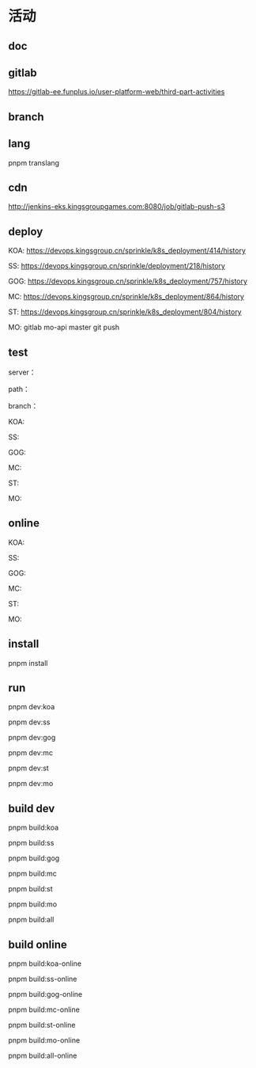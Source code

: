 # 活动

## doc

## gitlab
https://gitlab-ee.funplus.io/user-platform-web/third-part-activities

## branch

## lang
pnpm translang

## cdn
http://jenkins-eks.kingsgroupgames.com:8080/job/gitlab-push-s3

## deploy
KOA: https://devops.kingsgroup.cn/sprinkle/k8s_deployment/414/history

SS: https://devops.kingsgroup.cn/sprinkle/deployment/218/history

GOG: https://devops.kingsgroup.cn/sprinkle/k8s_deployment/757/history

MC: https://devops.kingsgroup.cn/sprinkle/k8s_deployment/864/history

ST: https://devops.kingsgroup.cn/sprinkle/k8s_deployment/804/history

MO: gitlab mo-api master git push

## test
server： 

path：

branch：

KOA: 

SS: 

GOG: 

MC: 

ST: 

MO: 

## online
KOA: 

SS: 

GOG: 

MC: 

ST: 

MO: 

## install
pnpm install

## run
pnpm dev:koa

pnpm dev:ss

pnpm dev:gog

pnpm dev:mc

pnpm dev:st

pnpm dev:mo

## build dev
pnpm build:koa

pnpm build:ss

pnpm build:gog

pnpm build:mc

pnpm build:st

pnpm build:mo

pnpm build:all

## build online
pnpm build:koa-online

pnpm build:ss-online

pnpm build:gog-online

pnpm build:mc-online

pnpm build:st-online

pnpm build:mo-online

pnpm build:all-online
